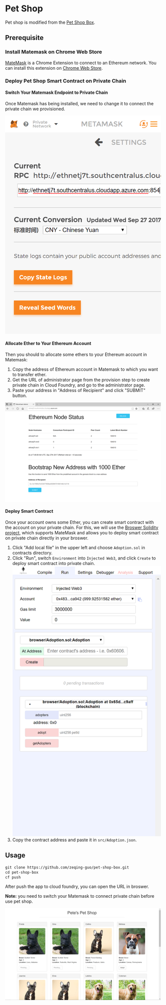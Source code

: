 # Pet Shop

Pet shop is modified from the [Pet Shop Box](http://truffleframework.com/tutorials/pet-shop).

## Prerequisite

### Install Matemask on Chrome Web Store

[MateMask](https://metamask.io/) is a Chrome Extension to connect to an Ethereum network. You can install this extension on [Chrome Web Store](https://chrome.google.com/webstore/detail/metamask/nkbihfbeogaeaoehlefnkodbefgpgknn?utm_source=chrome-ntp-icon).

### Deploy Pet Shop Smart Contract on Private Chain

#### Switch Your Matemask Endpoint to Private Chain

Once Matemask has being installed, we need to change it to connect the private chain we provisioned.

![matemask](src/images/matemask.png)

#### Allocate Ether to Your Ethereum Account

Then you should to allocate some ethers to your Ethereum account in Matemask:

1. Copy the address of Ethereum account in Matemask to which you want to transfer ether.
2. Get the URL of administrator page from the provision step to create private chain in Cloud Foundry, and go to the administrator page.
3. Paste your address in "Address of Recipient" and click "SUBMIT" button.

![administrator page](src/images/administrator_page.png)

#### Deploy Smart Contract

Once your account owns some Ether, you can create smart contract with the account on your private chain. For this, we will use the [Broswer Solidity project](https://ethereum.github.io/browser-solidity/), which supports MateMask and allows you to deploy smart contract on private chain directly in your broswer.

1. Click "Add local file" in the upper left and choose `Adoption.sol` in contracts directory.
2. Click "Run", switch `Environment` into `Injected Web3`, and click `Create` to deploy smart contract into private chain.
![solidity broswer](src/images/solidity.png)
3. Copy the contract address and paste it in `src/Adoption.json`.

## Usage

```
git clone https://github.com/zeqing-guo/pet-shop-box.git
cd pet-shop-box
cf push
```

After push the app to cloud foundry, you can open the URL in broswer.

**Note:** you need to switch your Matemask to connect private chain before use pet shop.

![pet shop](/src/images/pet_shop.png)
